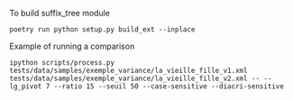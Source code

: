 
To build suffix_tree module
```
poetry run python setup.py build_ext --inplace
```

Example of running a comparison
```
ipython scripts/process.py tests/data/samples/exemple_variance/la_vieille_fille_v1.xml  tests/data/samples/exemple_variance/la_vieille_fille_v2.xml -- --lg_pivot 7 --ratio 15 --seuil 50 --case-sensitive --diacri-sensitive     
```
